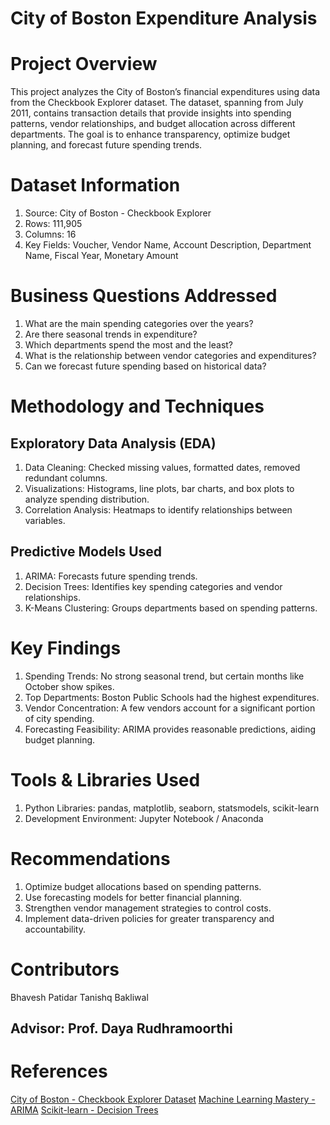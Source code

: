 # City of Boston Expenditure Analysis
# Project Overview
This project analyzes the City of Boston’s financial expenditures using data from the Checkbook Explorer dataset. The dataset, spanning from July 2011, contains transaction details that provide insights into spending patterns, vendor relationships, and budget allocation across different departments. The goal is to enhance transparency, optimize budget planning, and forecast future spending trends.

# Dataset Information
1. Source: City of Boston - Checkbook Explorer
2. Rows: 111,905
3. Columns: 16
4. Key Fields: Voucher, Vendor Name, Account Description, Department Name, Fiscal Year, Monetary Amount

# Business Questions Addressed
1. What are the main spending categories over the years?
2. Are there seasonal trends in expenditure?
3. Which departments spend the most and the least?
4. What is the relationship between vendor categories and expenditures?
5. Can we forecast future spending based on historical data?

# Methodology and Techniques
## Exploratory Data Analysis (EDA)
1. Data Cleaning: Checked missing values, formatted dates, removed redundant columns.
2. Visualizations: Histograms, line plots, bar charts, and box plots to analyze spending distribution.
3. Correlation Analysis: Heatmaps to identify relationships between variables.

## Predictive Models Used
1. ARIMA: Forecasts future spending trends.
2. Decision Trees: Identifies key spending categories and vendor relationships.
3. K-Means Clustering: Groups departments based on spending patterns.

# Key Findings
1. Spending Trends: No strong seasonal trend, but certain months like October show spikes.
2. Top Departments: Boston Public Schools had the highest expenditures.
3. Vendor Concentration: A few vendors account for a significant portion of city spending.
4. Forecasting Feasibility: ARIMA provides reasonable predictions, aiding budget planning.

# Tools & Libraries Used
1. Python Libraries: pandas, matplotlib, seaborn, statsmodels, scikit-learn
2. Development Environment: Jupyter Notebook / Anaconda

# Recommendations
1. Optimize budget allocations based on spending patterns.
2. Use forecasting models for better financial planning.
3. Strengthen vendor management strategies to control costs.
4. Implement data-driven policies for greater transparency and accountability.

# Contributors
Bhavesh Patidar
Tanishq Bakliwal

## Advisor: Prof. Daya Rudhramoorthi

# References
[City of Boston - Checkbook Explorer Dataset](https://data.boston.gov/dataset/checkbook-explorer)
[Machine Learning Mastery - ARIMA](https://machinelearningmastery.com/arima-for-time-series-forecasting-with-python/)
[Scikit-learn - Decision Trees](https://scikit-learn.org/stable/modules/generated/sklearn.tree.DecisionTreeClassifier.html)
